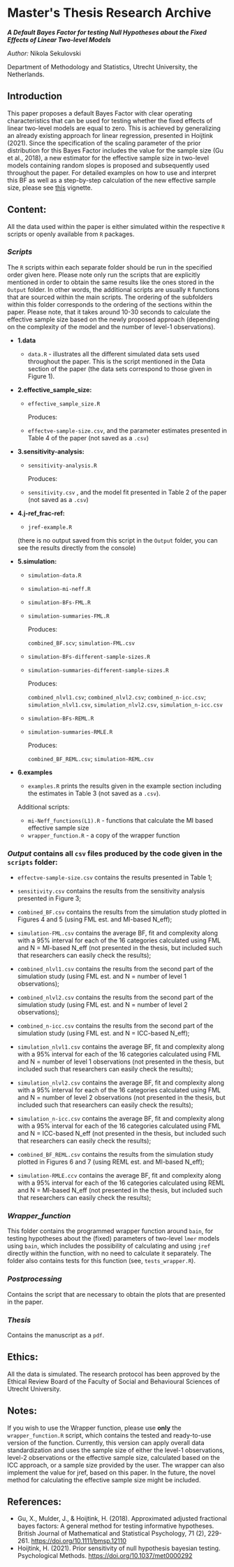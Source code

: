 # Master's Thesis Research Archive

***A Default Bayes Factor for testing Null Hypotheses about the Fixed Effects of Linear Two-level Models***

*Author:* Nikola Sekulovski 

Department of Methodology and Statistics, Utrecht University, the Netherlands.


## Introduction 

This paper proposes a default Bayes Factor with clear operating characteristics that can be used for testing whether the fixed effects of linear two-level models are equal to zero. This is achieved by generalizing an already existing approach for linear regression, presented in Hoijtink (2021). Since the specification of the scaling parameter of the prior distribution for this Bayes Factor includes the value for the sample size (Gu et al., 2018), a new estimator for the effective sample size in two-level models containing random slopes is proposed and subsequently used throughout the paper. For detailed examples on how to use and interpret this BF as well as a step-by-step calculation of the new effective sample size, please see [this](https://www.nikolasekulovski.com/tutorials/) vignette.

## Content:

All the data used within the paper is either simulated within the respective `R` scripts or openly available from `R` packages.

### *Scripts*

The `R` scripts within each separate folder should be run in the specified order given here. Please
note only run the scripts that are explicitly mentioned in order to obtain the same results like the ones stored in the `Output` folder. In other words, the additional scripts are usually `R` functions that are sourced within the main scripts. The ordering of the subfolders within this folder corresponds to the ordering of the sections within the paper. Please note, that it takes around 10-30 seconds to calculate the effective sample size based on the newly proposed approach (depending on the complexity of the model and the number of level-1 observations).

 - **1.data**
 
    - `data.R` - illustrates all the different simulated data sets used throughout the paper. This is the script mentioned in the Data section of the paper (the data sets correspond to those given in Figure 1).

 - **2.effective_sample_size:**
   
    - `effective_sample_size.R`
    
       Produces:
    
    - `effectve-sample-size.csv`, and the parameter estimates presented in Table 4 of the paper (not saved as a `.csv`)

 - **3.sensitivity-analysis:**
    
    - `sensitivity-analysis.R`
    
        Produces:
    
    - `sensitivity.csv` , and the model fit presented in Table 2 of the paper (not saved as a `.csv`)
    
 - **4.j-ref_frac-ref:**
 
    - `jref-example.R` 
    
    (there is no output saved from this script in the `Output` folder, you can see the results directly from the console)
       
 - **5.simulation:**
   
    - `simulation-data.R`
    
    - `simulation-mi-neff.R`
  
    - `simulation-BFs-FML.R`
    
    - `simulation-summaries-FML.R`
      
      Produces:
      
      `combined_BF.scv`; `simulation-FML.csv` 
    
    - `simulation-BFs-different-sample-sizes.R`
    
    - `simulation-summaries-different-sample-sizes.R`
    
      Produces:
      
      `combined_nlvl1.csv`; `combined_nlvl2.csv`; `combined_n-icc.csv`; `simulation_nlvl1.csv`, `simulation_nlvl2.csv`, `simulation_n-icc.csv`
      
    
    - `simulation-BFs-REML.R`
    
    - `simulation-summaries-RMLE.R`
    
       Produces: 
      
      `combined_BF_REML.csv`; `simulation-REML.csv` 
      
  - **6.examples**
    
    - `examples.R` prints the results given in the example section including the estimates in Table 3 (not saved as a `.csv`).
  
    
    
    Additional scripts:
    
    - `mi-Neff_functions(L1).R` - functions that calculate the MI based effective sample size
    - `wrapper_function.R` - a copy of the wrapper function
  

### *Output* contains all `csv` files produced by the code given in the `scripts` folder:

   - `effectve-sample-size.csv` contains the results presented in Table 1;
   - `sensitivity.csv` contains the results from the sensitivity analysis presented in Figure 3;
   - `combined_BF.csv` contains the results from the simulation study plotted in Figures 4 and 5 (using FML est. and MI-based N_eff);
   - `simulation-FML.csv` contains the average BF, fit and complexity along with a 95% interval for each of the 16 categories calculated using FML and N = MI-based N_eff (not presented in the thesis, but included such that researchers can easily check the results);
   -  `combined_nlvl1.csv` contains the results from the second part of the simulation study (using FML est. and N = number of level 1 observations);
   -  `combined_nlvl2.csv` contains the results from the second part of the simulation study (using FML est. and N = number of level 2 observations);
   -  `combined_n-icc.csv` contains the results from the second part of the simulation study (using FML est. and N = ICC-based N_eff);
   
   - `simulation_nlvl1.csv` contains the average BF, fit and complexity along with a 95% interval for each of the 16 categories calculated using FML and N = number of level 1 observations (not presented in the thesis, but included such that researchers can easily check the results);
   - `simulation_nlvl2.csv` contains the average BF, fit and complexity along with a 95% interval for each of the 16 categories calculated using FML and N = number of level 2 observations (not presented in the thesis, but included such that researchers can easily check the results);
   - `simulation_n-icc.csv` contains the average BF, fit and complexity along with a 95% interval for each of the 16 categories calculated using FML and N = ICC-based N_eff (not presented in the thesis, but included such that researchers can easily check the results);
   -  `combined_BF_REML.csv` contains the results from the simulation study plotted in Figures 6 and 7 (using REML est. and MI-based N_eff);
   -  `simulation-RMLE.ccv` contains the average BF, fit and complexity along with a 95% interval for each of the 16 categories calculated using REML and N = MI-based N_eff (not presented in the thesis, but included such that researchers can easily check the results);
   
 
### *Wrapper_function*

This folder contains the programmed wrapper function around `bain`, for testing hypotheses about the (fixed) parameters of two-level `lmer` models using `bain`, which includes the possibility of calculating and using `jref` directly within the function, with no need to calculate it separately. The folder also contains tests for this function (see, `tests_wrapper.R`).

### *Postprocessing*

Contains the script that are necessary to obtain the plots that are presented in the paper.

### *Thesis*

Contains the manuscript as a `pdf`.

## Ethics:

All the data is simulated. The research protocol has been approved by the Ethical Review Board of the Faculty of Social and Behavioural Sciences of
Utrecht University.


## Notes: 

If you wish to use the Wrapper function, please use **only** the `wrapper_function.R` script, which contains the tested and ready-to-use version of the function. Currently, this version can apply overall data standardization and uses the sample size of either the level-1 observations, level-2 observations or the effective sample size, calculated based on the ICC approach, or a sample size provided by the user. The wrapper can also implement the value for jref, based on this paper. In the future, the novel method for calculating the effective sample size might be included.

## References:

 - Gu, X., Mulder, J., & Hoijtink, H. (2018). Approximated adjusted fractional bayes factors: A general
method for testing informative hypotheses. British Journal of Mathematical and Statistical
Psychology, 71 (2), 229-261. https://doi.org/10.1111/bmsp.12110
 - Hoijtink, H. (2021). Prior sensitivity of null hypothesis bayesian testing. Psychological Methods.
https://doi.org/10.1037/met0000292


 
